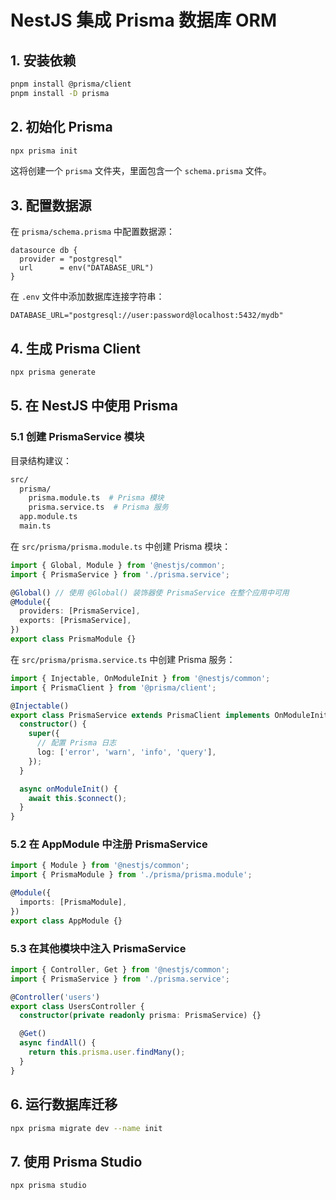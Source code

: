 # NestJS 集成 Prisma 数据库 ORM

## 1. 安装依赖

```bash
pnpm install @prisma/client
pnpm install -D prisma
```

## 2. 初始化 Prisma

```bash
npx prisma init
```

这将创建一个 `prisma` 文件夹，里面包含一个 `schema.prisma` 文件。

## 3. 配置数据源

在 `prisma/schema.prisma` 中配置数据源：

```prisma
datasource db {
  provider = "postgresql"
  url      = env("DATABASE_URL")
}
```

在 `.env` 文件中添加数据库连接字符串：

```env
DATABASE_URL="postgresql://user:password@localhost:5432/mydb"
```

## 4. 生成 Prisma Client

```bash
npx prisma generate
```

## 5. 在 NestJS 中使用 Prisma

### 5.1 创建 PrismaService 模块

目录结构建议：

```bash
src/
  prisma/
    prisma.module.ts  # Prisma 模块
    prisma.service.ts  # Prisma 服务
  app.module.ts
  main.ts
```

在 `src/prisma/prisma.module.ts` 中创建 Prisma 模块：

```typescript
import { Global, Module } from '@nestjs/common';
import { PrismaService } from './prisma.service';

@Global() // 使用 @Global() 装饰器使 PrismaService 在整个应用中可用
@Module({
  providers: [PrismaService],
  exports: [PrismaService],
})
export class PrismaModule {}
```

在 `src/prisma/prisma.service.ts` 中创建 Prisma 服务：

```typescript
import { Injectable, OnModuleInit } from '@nestjs/common';
import { PrismaClient } from '@prisma/client';

@Injectable()
export class PrismaService extends PrismaClient implements OnModuleInit {
  constructor() {
    super({
      // 配置 Prisma 日志
      log: ['error', 'warn', 'info', 'query'],
    });
  }

  async onModuleInit() {
    await this.$connect();
  }
}
```

### 5.2 在 AppModule 中注册 PrismaService

```typescript
import { Module } from '@nestjs/common';
import { PrismaModule } from './prisma/prisma.module';

@Module({
  imports: [PrismaModule],
})
export class AppModule {}
```

### 5.3 在其他模块中注入 PrismaService

```typescript
import { Controller, Get } from '@nestjs/common';
import { PrismaService } from './prisma.service';

@Controller('users')
export class UsersController {
  constructor(private readonly prisma: PrismaService) {}

  @Get()
  async findAll() {
    return this.prisma.user.findMany();
  }
}
```

## 6. 运行数据库迁移

```bash
npx prisma migrate dev --name init
```

## 7. 使用 Prisma Studio

```bash
npx prisma studio
```
